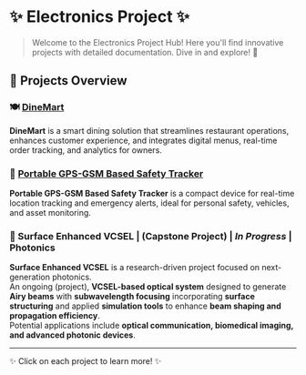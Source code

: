 # ✨ Electronics Project ✨

> Welcome to the Electronics Project Hub! Here you'll find innovative projects with detailed documentation. Dive in and explore! 🚀

## 📁 Projects Overview

### 🍽️ [DineMart](./DineMart/README.md)
**DineMart** is a smart dining solution that streamlines restaurant operations, enhances customer experience, and integrates digital menus, real-time order tracking, and analytics for owners.

### 📡 [Portable GPS-GSM Based Safety Tracker](./Portable-GPS-GSM-Safety-Tracker/README.md)
**Portable GPS-GSM Based Safety Tracker** is a compact device for real-time location tracking and emergency alerts, ideal for personal safety, vehicles, and asset monitoring.

### 🔬 Surface Enhanced VCSEL | (Capstone Project) | *In Progress* | Photonics
**Surface Enhanced VCSEL** is a research-driven project focused on next-generation photonics.  
  An ongoing (project), **VCSEL-based optical system** designed to generate **Airy beams** with **subwavelength focusing** incorporating **surface structuring** and applied **simulation tools** to enhance **beam shaping and propagation efficiency**.  
Potential applications include **optical communication, biomedical imaging, and advanced photonic devices**.

---

✨ Click on each project to learn more! ✨
